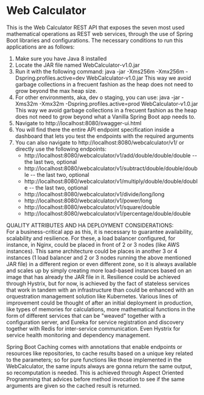 # Web Calculator

This is the Web Calculator REST API that exposes the seven most used mathematical operations as REST web services, through the use of Spring Boot libraries and configurations.
The necessary conditions to run this applications are as follows:

1. Make sure you have Java 8 installed
2. Locate the JAR file named WebCalculator-v1.0.jar
3. Run it with the following command:
   java -jar -Xms256m -Xmx256m -Dspring.profiles.active=dev WebCalculator-v1.0.jar
   This way we avoid garbage collections in a frecuent fashion as the heap does not need to grow beyond the max heap size.
4. For other environments, aka, dev o staging, you can use:
   java -jar -Xms32m -Xmx32m -Dspring.profiles.active=prod WebCalculator-v1.0.jar
   This way we avoid garbage collections in a frecuent fashion as the heap does not need to grow beyond what a Vanilla Spring Boot app needs to.
5. Navigate to http://localhost:8080/swagger-ui.html
6. You will find there the entire API endpoint specification inside a dashboard that lets you test the endpoints with the required arguments
7. You can also navigate to http://localhost:8080/webcalculator/v1/ or directly use the following endpoints:
   - http://localhost:8080/webcalculator/v1/add/double/double/double -- the last two, optional
   - http://localhost:8080/webcalculator/v1/subtract/double/double/double -- the last two, optional
   - http://localhost:8080/webcalculator/v1/multiply/double/double/double -- the last two, optional
   - http://localhost:8080/webcalculator/v1/divide/long/long
   - http://localhost:8080/webcalculator/v1/power/long
   - http://localhost:8080/webcalculator/v1/square/double
   - http://localhost:8080/webcalculator/v1/percentage/double/double

QUALITY ATTRIBUTES AND HA DEPLOYMENT CONSIDERATIONS:   
For a business-critical app as this, it is necessary to guarantee availability, scalability and resilience. For these, a load balancer configured, for instance, in Nginx, could be placed in front of 2 or 3 nodes (like AWS instances). This same architecture could be places in another 3 or 4 instances (1 load balancer and 2 or 3 nodes running the above mentioned JAR file) in a different region or even different zone, so it is always available and scales up by simply creating more load-based instances based on an image that has already the JAR file in it. Resilience could be achieved through Hystrix, but for now, is achieved by the fact of stateless services that work in tandem with an infrastructure than could be enhanced with an orquestration management solution like Kubernetes.
Various lines of improvement could be thought of after an initial deployment in production, like types of memories for calculations, more mathematical functions in the form of different services that can be "weaved" together with a configuration server, and Eureka for service registration and discovery together with Redis for inter-service communication. Even Hystrix for service health monitoring and dependency management.

Spring Boot Caching comes with annotations that enable endpoints or resources like repositories, to cache results based on a unique key related to the parameters; so for pure functions like those implemented in the WebCalculator, the same inputs always are gonna return the same output, so recomputation is needed. This is achieved through Aspect Oriented Programming that advices before method invocation to see if the same arguments are given so the cached result is returned.

